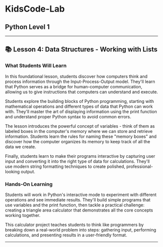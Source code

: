 # KidsCode-Lab

## Python Level 1

---

## 📚 Lesson 4: Data Structures - Working with Lists

### What Students Will Learn

In this foundational lesson, students discover how computers think and process information through the Input-Process-Output model. They'll learn that Python serves as a bridge for human-computer communication, allowing us to give instructions that computers can understand and execute.

Students explore the building blocks of Python programming, starting with mathematical operations and different types of data that Python can work with. They'll master the art of displaying information using the print function and understand proper Python syntax to avoid common errors.

The lesson introduces the powerful concept of variables - think of them as labeled boxes in the computer's memory where we can store and retrieve information. Students learn the rules for naming these "memory boxes" and discover how the computer organizes its memory to keep track of all the data we create.

Finally, students learn to make their programs interactive by capturing user input and converting it into the right type of data for calculations. They'll use modern string formatting techniques to create polished, professional-looking output.

### Hands-On Learning

Students will work in Python's interactive mode to experiment with different operations and see immediate results. They'll build simple programs that use variables and the print function, then tackle a practical challenge: creating a triangle area calculator that demonstrates all the core concepts working together.

This calculator project teaches students to think like programmers by breaking down a real-world problem into steps: gathering input, performing calculations, and presenting results in a user-friendly format.

---
